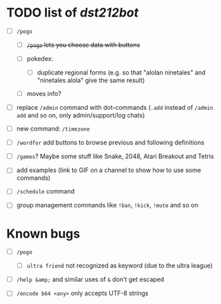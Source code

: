 # TODO list of *dst212bot*

- [ ] `/pogo`
  
  - [ ] ~~`/pogo` lets you choose data with buttons~~
  
  - [ ] pokedex:
    
    - [ ] duplicate regional forms (e.g. so that "alolan ninetales" and "ninetales alola" give the same result)
  
  - [ ] moves info?

- [ ] replace `/admin` command with dot-commands (`.add` instead of `/admin add` and so on, only admin/support/log chats)

- [ ] new command: `/timezone`

- [ ] `/wordfor` add buttons to browse previous and following definitions

- [ ] `/games`? Maybe some stuff like Snake, 2048, Atari Breakout and Tetris

- [ ] add examples (link to GIF on a channel to show how to use some commands)

- [ ] `/schedule` command

- [ ] group management commands like `!ban`, `!kick`, `!mute` and so on

# Known bugs

- [ ] `/pogo`
  
  - [ ] `ultra friend` not recognized as keyword (due to the ultra league)

- [ ] `/help &amp;` and similar uses of `&` don't get escaped

- [ ] `/encode b64 <any>` only accepts UTF-8 strings
